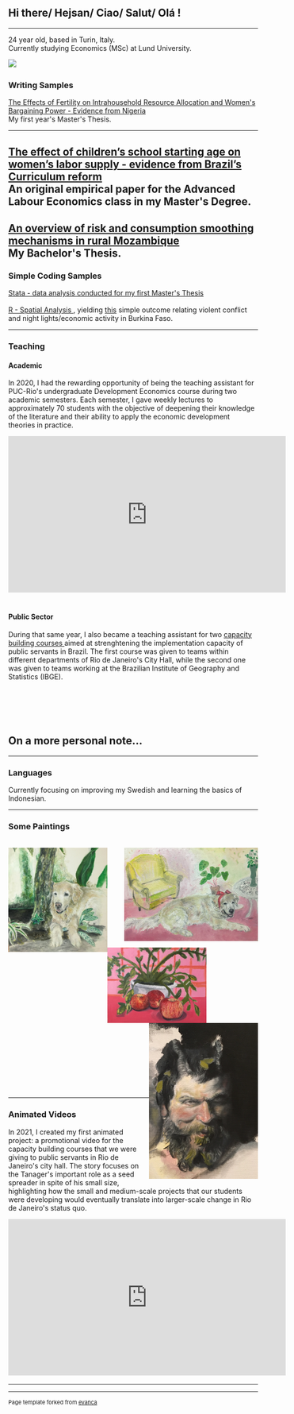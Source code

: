 
## Hi there/ Hejsan/ Ciao/ Salut/ Olá !
---
24 year old, based in Turin, Italy.
<br>
Currently studying Economics (MSc) at Lund University.

<img src="images/IMG_3422.JPG" width="300"/>

### Writing Samples

[The Effects of Fertility on Intrahousehold Resource Allocation and Women's Bargaining Power - Evidence from Nigeria](/pdf/Essay_Isabella_Rego_Monteiro_19971128_T726_NEKN01.pdf)
<br>
My first year's Master's Thesis.

---
[The effect of children’s school starting age on women’s
labor supply - evidence from Brazil’s Curriculum reform](/pdf/Labor_Economics_Assignment.pdf)
<br>
An original empirical paper for the Advanced Labour Economics class in my Master's Degree.
<br>
---
[An overview of risk and consumption smoothing
mechanisms in rural Mozambique](/pdf/Monografia.pdf)
<br>
My Bachelor's Thesis.
---



### Simple Coding Samples
<a href="https://github.com/isabellarmonteiro/isabellarmonteiro.github.io/blob/master/data_analysis_women_25_05_2022.do"> Stata - data analysis conducted for my first Master's Thesis </a>
<br> <br>
<a href="https://github.com/isabellarmonteiro/isabellarmonteiro.github.io/blob/master/data_analysis_women_25_05_2022.do"> R - Spatial Analysis </a> , yielding  [this](/pdf/Rplot18.pdf) simple outcome relating violent conflict and night lights/economic activity in Burkina Faso.

---

### Teaching

#### Academic
In 2020, I had the rewarding opportunity of being the teaching assistant for PUC-Rio's undergraduate Development Economics course during two academic semesters. Each semester, I gave weekly lectures to approximately 70 students with the objective of deepening their knowledge of the literature and their ability to apply the economic development theories in practice. 
<iframe width="560" height="315" src="https://www.youtube.com/embed/2o-Fuhr7ZCs" title="YouTube video player" frameborder="0" allow="accelerometer; autoplay; clipboard-write; encrypted-media; gyroscope; picture-in-picture" allowfullscreen></iframe>
<br> <br>

#### Public Sector
During that same year, I also became a teaching assistant for two <a href="https://prefeitura.rio/cidade/servidores-terao-formacao-em-metodologia-para-resolucao-de-problemas-complexos"> capacity building courses </a> aimed at strenghtening the implementation capacity of public servants in Brazil. The first course was given to teams within different departments of Rio de Janeiro's City Hall, while the second one was given to teams working at the Brazilian Institute of Geography and Statistics (IBGE). 

<br> <br>
---

## On a more personal note...
---
### Languages
Currently focusing on improving my Swedish and learning the basics of Indonesian.

---
### Some Paintings
<br>
<img align="left" src="images/IMG_9563.jpg" width="200"/> 
<img align="right" src="images/IMG_9701.jpg" width="270"/>

<br> <br><br> <br><br> <br><br><br><br><br><br>
<img align="left" src="images/IMG_1160.jpg" width="200"/> 
<img align="right" src="images/IMG_7173 (1).jpeg" width="220"/> 
<br><br><br><br><br><br>
<br><br><br><br>
<br><br><br><br><br><br>


---
### Animated Videos

In 2021, I created my first animated project: a promotional video for the capacity building courses that we were giving to public servants in Rio de Janeiro's city hall. The story focuses on the Tanager's important role as a seed spreader in spite of his small size, highlighting how the small and medium-scale projects that our students were developing would eventually translate into larger-scale change in Rio de Janeiro's status quo.



<iframe width="560" height="315" src="https://www.youtube.com/embed/PNKy8NNBTls" title="YouTube video player" frameborder="0" allow="accelerometer; autoplay; clipboard-write; encrypted-media; gyroscope; picture-in-picture" allowfullscreen></iframe>

---



---
<p style="font-size:11px">Page template forked from <a href="https://github.com/evanca/quick-portfolio">evanca</a></p>
<!-- Remove above link if you don't want to attibute -->
